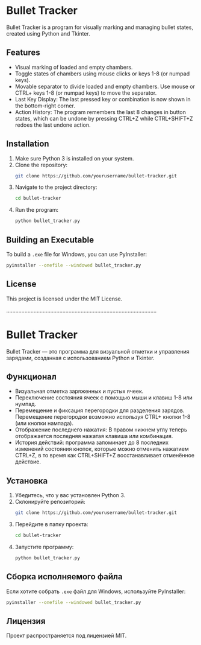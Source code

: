 
# Bullet Tracker

Bullet Tracker is a program for visually marking and managing bullet states, created using Python and Tkinter.

## Features
- Visual marking of loaded and empty chambers.
- Toggle states of chambers using mouse clicks or keys 1-8 (or numpad keys).
- Movable separator to divide loaded and empty chambers. Use mouse or CTRL+ keys 1-8 (or numpad keys) to move the separator.
- Last Key Display: The last pressed key or combination is now shown in the bottom-right corner.
- Action History: The program remembers the last 8 changes in button states, which can be undone by pressing CTRL+Z while CTRL+SHIFT+Z redoes the last undone action.

## Installation
1. Make sure Python 3 is installed on your system.
2. Clone the repository:
   ```bash
   git clone https://github.com/yourusername/bullet-tracker.git
   ```
3. Navigate to the project directory:
   ```bash
   cd bullet-tracker
   ```
4. Run the program:
   ```bash
   python bullet_tracker.py
   ```

## Building an Executable
To build a `.exe` file for Windows, you can use PyInstaller:
   ```bash
   pyinstaller --onefile --windowed bullet_tracker.py
   ```

## License
This project is licensed under the MIT License.


...................................................................................................

# Bullet Tracker

Bullet Tracker — это программа для визуальной отметки и управления зарядами, созданная с использованием Python и Tkinter.

## Функционал
- Визуальная отметка заряженных и пустых ячеек.
- Переключение состояния ячеек с помощью мыши и клавиш 1-8 или нумпад.
- Перемещение и фиксация перегородки для разделения зарядов. Перемещение перегородки возможно используя CTRL+ кнопки 1-8 (или кнопки нампада).
- Отображение последнего нажатия: В правом нижнем углу теперь отображается последняя нажатая клавиша или комбинация.
- История действий: программа запоминает до 8 последних изменений состояния кнопок, которые можно отменить нажатием CTRL+Z, в то время как CTRL+SHIFT+Z восстанавливает отменённое действие.

## Установка
1. Убедитесь, что у вас установлен Python 3.
2. Склонируйте репозиторий:
   ```bash
   git clone https://github.com/yourusername/bullet-tracker.git
   ```
3. Перейдите в папку проекта:
   ```bash
   cd bullet-tracker
   ```
4. Запустите программу:
   ```bash
   python bullet_tracker.py
   ```

## Сборка исполняемого файла
Если хотите собрать `.exe` файл для Windows, используйте PyInstaller:
   ```bash
   pyinstaller --onefile --windowed bullet_tracker.py
   ```

## Лицензия
Проект распространяется под лицензией MIT.
